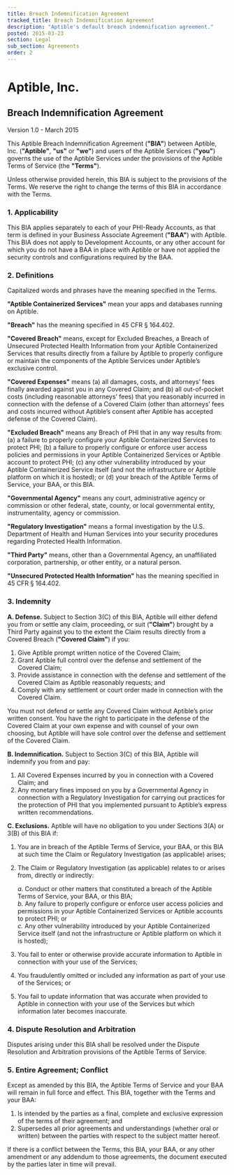 ```yaml
---
title: Breach Indemnification Agreement
tracked_title: Breach Indemnification Agreement
description: "Aptible's default breach indemnification agreement."
posted: 2015-03-23
section: Legal
sub_section: Agreements
order: 2
---
```


Aptible, Inc.
=============
Breach Indemnification Agreement
--------------
Version 1.0 - March 2015

This Aptible Breach Indemnification Agreement (**"BIA"**) between Aptible, Inc. (**"Aptible"**, **"us"** or **"we"**) and users of the Aptible Services (**"you"**) governs the use of the Aptible Services under the provisions of the Aptible Terms of Service (the **"Terms"**).

Unless otherwise provided herein, this BIA is subject to the provisions of the Terms. We reserve the right to change the terms of this BIA in accordance with the Terms.

### 1. Applicability  
This BIA applies separately to each of your PHI-Ready Accounts, as that term is defined in your Business Associate Agreement (**"BAA"**) with Aptible. This BIA does not apply to Development Accounts, or any other account for which you do not have a BAA in place with Aptible or have not applied the security controls and configurations required by the BAA.

### 2. Definitions
Capitalized words and phrases have the meaning specified in the Terms. 

**"Aptible Containerized Services"** mean your apps and databases running on Aptible.

**"Breach"** has the meaning specified in 45 CFR § 164.402.

**"Covered Breach"** means, except for Excluded Breaches, a Breach of Unsecured Protected Health Information from your Aptible Containerized Services that results directly from a failure by Aptible to properly configure or maintain the components of the Aptible Services under Aptible’s exclusive control. 

**"Covered Expenses"** means (a) all damages, costs, and attorneys’ fees finally awarded against you in any Covered Claim; and (b) all out-of-pocket costs (including reasonable attorneys’ fees) that you reasonably incurred in connection with the defense of a Covered Claim (other than attorneys’ fees and costs incurred without Aptible’s consent after Aptible has accepted defense of the Covered Claim).

**"Excluded Breach"** means any Breach of PHI that in any way results from: (a) a failure to properly configure your Aptible Containerized Services to protect PHI; (b) a failure to properly configure or enforce user access policies and permissions in your Aptible Containerized Services or Aptible account to protect PHI; (c) any other vulnerability introduced by your Aptible Containerized Service itself (and not the infrastructure or Aptible platform on which it is hosted); or (d) your breach of the Aptible Terms of Service, your BAA, or this BIA. 

**"Governmental Agency"** means any court, administrative agency or commission or other federal, state, county, or local governmental entity, instrumentality, agency or commission.

**"Regulatory Investigation"** means a formal investigation by the U.S. Department of Health and Human Services into your security procedures regarding Protected Health Information.

**"Third Party"** means, other than a Governmental Agency, an unaffiliated corporation, partnership, or other entity, or a natural person.

**"Unsecured Protected Health Information"** has the meaning specified in 45 CFR § 164.402.

### 3. Indemnity
**A. Defense.**  Subject to Section 3(C) of this BIA, Aptible will either defend you from or settle any claim, proceeding, or suit (**"Claim"**) brought by a Third Party against you to the extent the Claim results directly from a Covered Breach (**"Covered Claim"**) if you:  

1. Give Aptible prompt written notice of the Covered Claim;  
2. Grant Aptible full control over the defense and settlement of the Covered Claim;  
3. Provide assistance in connection with the defense and settlement of the Covered Claim as Aptible reasonably requests; and  
4. Comply with any settlement or court order made in connection with the Covered Claim.  

You must not defend or settle any Covered Claim without Aptible’s prior written consent.  You have the right to participate in the defense of the Covered Claim at your own expense and with counsel of your own choosing, but Aptible will have sole control over the defense and settlement of the Covered Claim.

**B. Indemnification.**  Subject to Section 3(C) of this BIA, Aptible will indemnify you from and pay:

1. All Covered Expenses incurred by you in connection with a Covered Claim; and
2. Any monetary fines imposed on you by a Governmental Agency in connection with a Regulatory Investigation for carrying out practices for the protection of PHI that you implemented pursuant to Aptible’s express written recommendations. 

**C. Exclusions.**  Aptible will have no obligation to you under Sections 3(A) or 3(B) of this BIA if: 

1. You are in breach of the Aptible Terms of Service, your BAA, or this BIA at such time the Claim or Regulatory Investigation (as applicable) arises; 
2. The Claim or Regulatory Investigation (as applicable) relates to or arises from, directly or indirectly: 

    _a._ Conduct or other matters that constituted a breach of the Aptible Terms of Service, your BAA, or this BIA;  
    _b._ Any failure to properly configure or enforce user access policies and permissions in your Aptible Containerized Services or Aptible accounts to protect PHI; or  
    _c._ Any other vulnerability introduced by your Aptible Containerized Service itself (and not the infrastructure or Aptible platform on which it is hosted);  

3. You fail to enter or otherwise provide accurate information to Aptible in connection with your use of the Services;  
4. You fraudulently omitted or included any information as part of your use of the Services; or 
5. You fail to update information that was accurate when provided to Aptible in connection with your use of the Services but which information later becomes inaccurate.

### 4. Dispute Resolution and Arbitration  
Disputes arising under this BIA shall be resolved under the Dispute Resolution and Arbitration provisions of the Aptible Terms of Service.

### 5. Entire Agreement; Conflict  
Except as amended by this BIA, the Aptible Terms of Service and your BAA will remain in full force and effect. This BIA, together with the Terms and your BAA:

1. Is intended by the parties as a final, complete and exclusive expression of the terms of their agreement;  and  
2. Supersedes all prior agreements and understandings (whether oral or written) between the parties with respect to the subject matter hereof. 

If there is a conflict between the Terms, this BIA, your BAA, or any other amendment or any addendum to those agreements, the document executed by the parties later in time will prevail.
